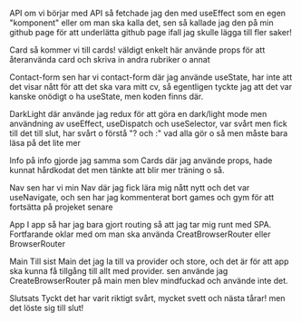 API
om vi börjar med API så fetchade jag den med useEffect som en egen "komponent" eller om man ska kalla det, sen så kallade jag den på min github page för att underlätta github page ifall jag skulle lägga till fler saker!

Card
så kommer vi till cards! väldigt enkelt här använde props för att återanvända card och skriva in andra rubriker o annat

Contact-form
sen har vi contact-form där jag använde useState, har inte att det visar nått för att det ska vara mitt cv, så egentligen tyckte jag att det var kanske onödigt o ha useState, men koden finns där.

DarkLight
där använde jag redux för att göra en dark/light mode men användning av useEffect, useDispatch och useSelector, var svårt men fick till det till slut, har svårt o förstå "? och :" vad alla gör o så men måste bara läsa på det lite mer

Info
på info gjorde jag samma som Cards där jag använde props, hade kunnat hårdkodat det men tänkte att blir mer träning o så.

Nav
sen har vi min Nav där jag fick lära mig nått nytt och det var useNavigate, och sen har jag kommenterat bort games och gym för att fortsätta på projeket senare

App
I app så har jag bara gjort routing så att jag tar mig runt med SPA. Fortfarande oklar med om man ska använda CreatBrowserRouter eller BrowserRouter

Main
Till sist Main det jag la till va provider och store, och det är för att app ska kunna få tillgång till allt med provider. sen använde jag CreateBrowserRouter på main men blev mindfuckad och använde inte det.

Slutsats
Tyckt det har varit riktigt svårt, mycket svett och nästa tårar! men det löste sig till slut!
